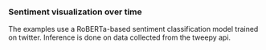 ### Sentiment visualization over time

The examples use a RoBERTa-based sentiment classification model trained on twitter. Inference is done on data collected from the tweepy api.

